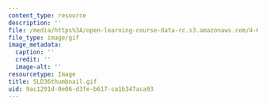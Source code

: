 ```yaml
---
content_type: resource
description: ''
file: /media/https%3A/open-learning-course-data-rc.s3.amazonaws.com/4-614-religious-architecture-and-islamic-cultures-fall-2002/9ac1291d0e06d3feb617ca1b347aca93_SLD36thumbnail.gif
file_type: image/gif
image_metadata:
  caption: ''
  credit: ''
  image-alt: ''
resourcetype: Image
title: SLD36thumbnail.gif
uid: 9ac1291d-0e06-d3fe-b617-ca1b347aca93
---
```

